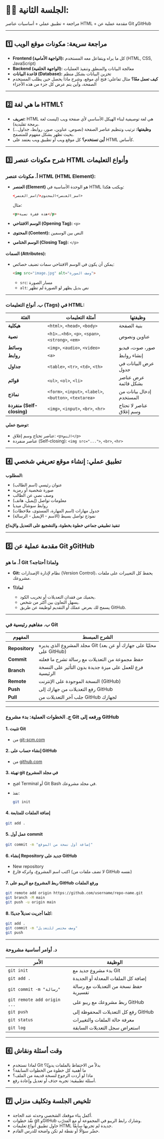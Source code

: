  

# 👨‍💻 الجلسة الثانية:

مراجعة + تطبيق عملي + أساسيات عناصر HTML + مقدمة عملية عن Git وGitHub

---

## 1️⃣ مراجعة سريعة: مكونات موقع الويب

* **Frontend (الواجهة الأمامية):** كل ما يراه ويتفاعل معه المستخدم (HTML, CSS, JavaScript)
* **Backend (الواجهة الخلفية):** معالجة البيانات والمنطق وتنفيذ العمليات
* **قاعدة البيانات (Database):** تخزين البيانات بشكل منظم
* **كيف تعمل معًا؟**
  مثال تفاعلي: فتح أي موقع، وشرح ماذا يحصل حين يطلب المستخدم الصفحة، وأين يتم عرض كل جزء من هذه الأجزاء

---

## 2️⃣ ما هي لغة HTML؟

* **تعريف:**
  HTML هي لغة توصيفية لبناء الهيكل الأساسي لأي صفحة ويب (ليست لغة برمجة تقليدية).
* **وظيفتها:**
  ترتيب وتنظيم عناصر الصفحة (نصوص، عناوين، صور، روابط، جداول...) بحيث تظهر بشكل مفهوم للمتصفح.
* **أين تستخدم؟**
  كل موقع ويب أو تطبيق ويب يعتمد على HTML كأساس.

---

## 3️⃣ شرح مكونات عنصر HTML وأنواع التعليمات

### **أ. مكونات عنصر HTML (HTML Element):**

* **العنصر (Element)** هو الوحدة الأساسية في HTML ويكتب هكذا:

  ```html
  <اسم_العنصر>المحتوى</اسم_العنصر>
  ```

  مثال:

  ```html
  <p>هذه فقرة نصية</p>
  ```
* **الوسم الافتتاحي (Opening Tag):**
  `<p>`
* **المحتوى (Content):**
  النص بين الوسمين
* **الوسم الختامي (Closing Tag):**
  `</p>`

#### **السمات (Attributes):**

* يمكن أن يكون في الوسم الافتتاحي سمات تضيف خصائص:

  ```html
  <img src="image.jpg" alt="وصف الصورة">
  ```

  * `src`: مسار الصورة
  * `alt`: نص بديل يظهر لو الصورة لم تظهر

---

### **ب. أنواع التعليمات (Tags) في HTML:**

| الفئة                     | أمثلة التعليمات                                          | وظيفتها                  |
| ------------------------- | -------------------------------------------------------- | ------------------------ |
| **هيكلية**                | `<html>`, `<head>`, `<body>`                             | بنية الصفحة              |
| **نصية**                  | `<h1>`...`<h6>`, `<p>`, `<span>`, `<strong>`, `<em>`     | عناوين ونصوص             |
| **وسائط**                 | `<img>`, `<audio>`, `<video>`                            | صور، صوت، فيديو          |
| **روابط**                 | `<a>`                                                    | إنشاء روابط              |
| **جداول**                 | `<table>`, `<tr>`, `<td>`, `<th>`                        | عرض البيانات في جدول     |
| **قوائم**                 | `<ul>`, `<ol>`, `<li>`                                   | عرض عناصر بشكل قائمة     |
| **نماذج**                 | `<form>`, `<input>`, `<label>`, `<button>`, `<textarea>` | إدخال بيانات من المستخدم |
| **منفردة (Self-closing)** | `<img>`, `<input>`, `<br>`, `<hr>`                       | عناصر لا تحتاج وسم إغلاق |

#### **توضيح عملي:**

* عناصر تحتاج وسم إغلاق:
  `<p>النص</p>`
* عناصر منفردة (Self-closing):
  `<img src="...">`, `<br>`, `<hr>`

---

## 4️⃣ تطبيق عملي: إنشاء موقع تعريفي شخصي

**المطلوب:**

* عنوان رئيسي (اسم الطالب)
* صورة شخصية أو رمزية
* وصف نصي عن الطالب
* معلومات تواصل (إيميل، هاتف)
* روابط سوشال ميديا
* جدول مهارات (اسم المهارة، المستوى، ملاحظات)
* نموذج تواصل بسيط (الاسم - الإيميل - الرسالة)

**تنفيذ تطبيقي جماعي خطوة بخطوة، والتشجيع على التعديل والإبداع**

---

## 5️⃣ مقدمة عملية عن Git وGitHub

### **أ. ما هو Git ولماذا أحتاجه؟**

* **Git:** نظام لإدارة الإصدارات (Version Control)، يحفظ كل التغييرات على ملفات مشروعك.
* **لماذا؟**

  * يحميك من فقدان التعديلات أو تخريب الكود.
  * يسهل التعاون بين أكثر من شخص.
  * يسمح لك بعرض عملك أو التقديم لوظيفة عن طريق GitHub.

---

### **ب. مفاهيم رئيسية في Git**

| المفهوم        | الشرح المبسط                                                       |
| -------------- | ------------------------------------------------------------------ |
| **Repository** | مجلد المشروع الذي يديره Git (محليًا على جهازك أو عن بعد على GitHub) |
| **Commit**     | حفظ مجموعة من التعديلات مع رسالة تشرح ما فعلته                     |
| **Branch**     | فرع للعمل على ميزة جديدة بدون التأثير على النسخة الرئيسية          |
| **Remote**     | النسخة الموجودة على الإنترنت (GitHub)                              |
| **Push**       | رفع التعديلات من جهازك إلى GitHub                                  |
| **Pull**       | جلب آخر التعديلات من GitHub لجهازك                                 |

---

### **ج. الخطوات العملية: بدء مشروع Git ورفعه إلى GitHub**

#### 1. **تثبيت Git**

* من [git-scm.com](https://git-scm.com/)

#### 2. **إنشاء حساب على GitHub**

* من [github.com](https://github.com/)

#### 3. **تهيئة git في مجلد المشروع**

* افتح Terminal أو Git Bash في مجلد مشروعك.
* نفذ:

  ```bash
  git init
  ```

#### 4. **إضافة الملفات للمتابعة**

```bash
git add .
```

#### 5. **عمل أول commit**

```bash
git commit -m "إضافة أول نسخة من الموقع"
```

#### 6. **إنشاء Repository جديد على GitHub**

* New repository
* اكتب اسم المشروع، واتركه فارغ (لا تضف ملفات من GitHub نفسه)

#### 7. **ربط المشروع مع الريبو على GitHub ورفع الملفات**

```bash
git remote add origin https://github.com/username/repo-name.git
git branch -M main
git push -u origin main
```

#### 8. **كلما أجريت تعديلاً جديدًا:**

```bash
git add .
git commit -m "وصف مختصر للتعديل"
git push
```

---

### **د. أوامر أساسية مشروحة**

| الأمر                       | الوظيفة                                |
| --------------------------- | -------------------------------------- |
| `git init`                  | بدء مشروع جديد مع Git                  |
| `git add .`                 | إضافة كل الملفات المعدلة أو الجديدة    |
| `git commit -m "رسالة"`     | حفظ نسخة من التعديلات مع رسالة تفسيرية |
| `git remote add origin ...` | ربط مشروعك مع ريبو على GitHub          |
| `git push`                  | رفع كل التعديلات المحفوظة إلى GitHub   |
| `git status`                | معرفة حالة الملفات والتغييرات          |
| `git log`                   | استعراض سجل التعديلات السابقة          |

---

## 6️⃣ وقت أسئلة ونقاش

* لماذا نستخدم Git بدلاً من الاحتفاظ بالملفات يدويًا؟
* ما أهمية كل خطوة من الخطوات السابقة؟
* ماذا لو أردت الرجوع لنسخة قديمة من الملف؟
* أسئلة تطبيقية: تجربة حذف أو تعديل وإعادة رفع.

---

## 7️⃣ تلخيص الجلسة وتكليف منزلي

* أكمل بناء موقعك الشخصي وحدثه عند الحاجة.
* نفّذ خطوات git وGitHub وشارك رابط الريبو في المجموعة أو مع المدرّب.
* حاول تطبيق أنواع تعليمات HTML جديدة لم تجربها سابقًا.
* حضّر سؤالًا أو نقطة لم تكن واضحة للدرس القادم.
 